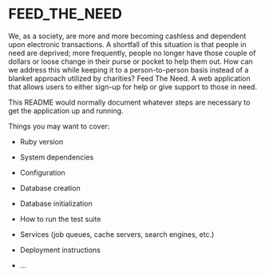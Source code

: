 # FEED_THE_NEED

We, as a society, are more and more becoming cashless and dependent upon electronic transactions. A shortfall of this situation is that people in need are deprived; more frequently, people no longer have those couple of dollars or loose change in their purse or pocket to help them out. How can we address this while keeping it to a person-to-person basis instead of a blanket approach utilized by charities? Feed The Need. A web application that allows users to either sign-up for help or give support to those in need. 

This README would normally document whatever steps are necessary to get the
application up and running.

Things you may want to cover:

* Ruby version

* System dependencies

* Configuration

* Database creation

* Database initialization

* How to run the test suite

* Services (job queues, cache servers, search engines, etc.)

* Deployment instructions

* ...
